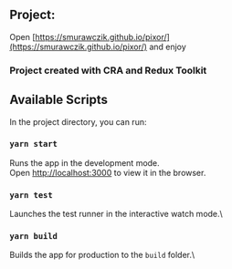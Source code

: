 ## Project:

Open [https://smurawczik.github.io/pixor/](https://smurawczik.github.io/pixor/) and enjoy

### Project created with CRA and Redux Toolkit

## Available Scripts

In the project directory, you can run:

### `yarn start`

Runs the app in the development mode.\
Open [http://localhost:3000](http://localhost:3000) to view it in the browser.

### `yarn test`

Launches the test runner in the interactive watch mode.\

### `yarn build`

Builds the app for production to the `build` folder.\
